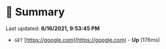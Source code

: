 # 📖 Summary
Last updated: **6/16/2021, 9:53:45 PM**

- `GET` [https://google.com](https://google.com) - **Up** (176ms)
